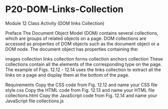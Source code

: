 # P20-DOM-Links-Collection
Module 12 Class Activity (DOM links Collection)

Preface
The Document Object Model (DOM) contains several collections, which are groups of related objects on a page. DOM collections are accessed as properties of DOM objects such as the document object or a DOM node. The document object has properties containing the:

images collection
links collection
forms collection
anchors collection
These collections contain all the elements of the corresponding type on the page. The example of Figs. 12.12 - 12.14 uses the links collection to extract all the links on a page and display them at the bottom of the page.

Requirements
Copy the CSS code from Fig. 12.12 and name your CSS file style.css
Copy the HTML code from Fig. 12.13 and name your HTML file collections.html
Copy the JavaScript code from Fig. 12.14 and name your JavaScript file collections.js
